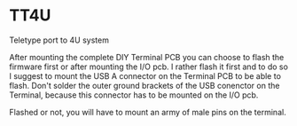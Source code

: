 # TT4U
Teletype port to 4U system

After mounting the complete DIY Terminal PCB you can choose to flash the firmware first or after mounting the I/O pcb. 
I rather flash it first and to do so I suggest to mount the USB A connector on the Terminal PCB to be able to flash.
Don't solder the outer ground brackets of the USB conenctor on the Terminal, because this connector has to be mounted on the I/O pcb.

Flashed or not, you will have to mount an army of male pins on the terminal.
